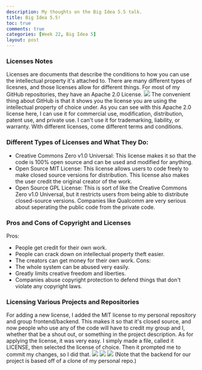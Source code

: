 ```yaml
---
description: My thoughts on the Big Idea 5.5 talk.
title: Big Idea 5.5!
toc: true
comments: true
categories: [Week 22, Big Idea 5]
layout: post  
---
```

### Licenses Notes
Licenses are documents that describe the conditions to how you can use the intellectual property it's attached to. There are many different types of licesnes, and those licenses allow for different things. For most of my GitHub repositories, they have an Apache 2.0 License. 
![]({{site.baseurl}}/images/licenseimg.png)
The convenient thing about GitHub is that it shows you the license you are using the intellectual property of choice under. As you can see with this Apache 2.0 license here, I can use it for commercial use, modification, distribution, patent use, and private use. I can't use it for trademarking, liability, or warranty. With different licenses, come different terms and conditions. 

### Different Types of Licenses and What They Do:
- Creative Commons Zero v1.0 Universal: This license makes it so that the code is 100% open source and can be used and modified for anything.
- Open Source MIT License: This license allows users to code freely to make closed source versions for distribution. This license also makes the user credit the original creator of the work.
- Open Source GPL License: This is sort of like the Creative Commons Zero v1.0 Universal, but it restricts users from being able to distribute closed-source versions. Companies like Qualcomm are very serious about seperating the public code from the private code. 

### Pros and Cons of Copyright and Licenses
Pros:
- People get credit for their own work.
- People can crack down on intellectual property theft easier.
- The creators can get money for their own work.
Cons:
- The whole system can be abused very easily.
- Greatly limits creative freedom and liberties.
- Companies abuse copyright protection to defend things that don't violate any copyright laws.

### Licensing Various Projects and Repositories
For adding a new license, I added the MIT license to my personal repository and group frontend/backend. This makes it so that it's closed source, and now people who use any of the code will have to credit my group and I, whether that be a shout out, or something in the project description. As for applying the license, it was very easy. I simply made a file, called it LICENSE, then selected the license of choice. Then it prompted me to commit my changes, so I did that.
![]({{site.baseurl}}/images/proofOfLicensing.jpg)
![]({{site.baseurl}}/images/proofOfLicensing2.jpg)
![]({{site.baseurl}}/images/proofOfLicensing3.jpg)
(Note that the backend for our project is based off of a clone of my personal repo.)